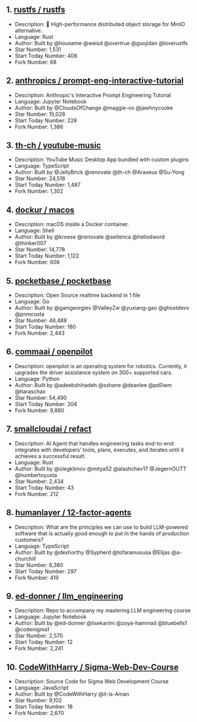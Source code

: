 ## 1. [rustfs / rustfs](https://github.com/rustfs/rustfs)
- Description: 🚀 High-performance distributed object storage for MinIO alternative.
- Language: Rust
- Author: Built by @houseme @weisd @overtrue @guojidan @loverustfs
- Star Number: 1,531
- Start Today Number: 408
- Fork Number: 68

## 2. [anthropics / prompt-eng-interactive-tutorial](https://github.com/anthropics/prompt-eng-interactive-tutorial)
- Description: Anthropic's Interactive Prompt Engineering Tutorial
- Language: Jupyter Notebook
- Author: Built by @CloudsOfChange @maggie-vo @jawhnycooke
- Star Number: 15,028
- Start Today Number: 228
- Fork Number: 1,386

## 3. [th-ch / youtube-music](https://github.com/th-ch/youtube-music)
- Description: YouTube Music Desktop App bundled with custom plugins
- Language: TypeScript
- Author: Built by @JellyBrick @renovate @th-ch @Araxeus @Su-Yong
- Star Number: 24,518
- Start Today Number: 1,487
- Fork Number: 1,302

## 4. [dockur / macos](https://github.com/dockur/macos)
- Description: macOS inside a Docker container.
- Language: Shell
- Author: Built by @kroese @renovate @seitenca @hellodword @thinker007
- Star Number: 14,778
- Start Today Number: 1,122
- Fork Number: 608

## 5. [pocketbase / pocketbase](https://github.com/pocketbase/pocketbase)
- Description: Open Source realtime backend in 1 file
- Language: Go
- Author: Built by @ganigeorgiev @ValleyZw @yuxiang-gao @ghostdevv @pnmcosta
- Star Number: 48,488
- Start Today Number: 180
- Fork Number: 2,443

## 6. [commaai / openpilot](https://github.com/commaai/openpilot)
- Description: openpilot is an operating system for robotics. Currently, it upgrades the driver assistance system on 300+ supported cars.
- Language: Python
- Author: Built by @adeebshihadeh @sshane @deanlee @pd0wm @haraschax
- Star Number: 54,490
- Start Today Number: 204
- Fork Number: 9,880

## 7. [smallcloudai / refact](https://github.com/smallcloudai/refact)
- Description: AI Agent that handles engineering tasks end-to-end: integrates with developers’ tools, plans, executes, and iterates until it achieves a successful result.
- Language: Rust
- Author: Built by @olegklimov @mitya52 @alashchev17 @JegernOUTT @humbertoyusta
- Star Number: 2,434
- Start Today Number: 43
- Fork Number: 212

## 8. [humanlayer / 12-factor-agents](https://github.com/humanlayer/12-factor-agents)
- Description: What are the principles we can use to build LLM-powered software that is actually good enough to put in the hands of production customers?
- Language: TypeScript
- Author: Built by @dexhorthy @Sypherd @tofaramususa @Elijas @a-churchill
- Star Number: 6,380
- Start Today Number: 297
- Fork Number: 419

## 9. [ed-donner / llm_engineering](https://github.com/ed-donner/llm_engineering)
- Description: Repo to accompany my mastering LLM engineering course
- Language: Jupyter Notebook
- Author: Built by @ed-donner @lisekarimi @zoya-hammad @bluebells1 @codenigma1
- Star Number: 2,570
- Start Today Number: 12
- Fork Number: 2,241

## 10. [CodeWithHarry / Sigma-Web-Dev-Course](https://github.com/CodeWithHarry/Sigma-Web-Dev-Course)
- Description: Source Code for Sigma Web Development Course
- Language: JavaScript
- Author: Built by @CodeWithHarry @it-is-Aman
- Star Number: 9,102
- Start Today Number: 18
- Fork Number: 2,670